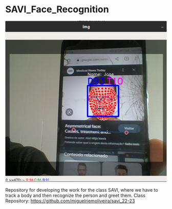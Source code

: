# SAVI_Face_Recognition

![Alt text](./Images/GithubImage.png?raw=true "Title")

Repository for developing the work for the class SAVI, where we have to track a body and then recognize the person and greet them.
Class Repository: https://github.com/miguelriemoliveira/savi_22-23